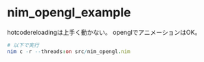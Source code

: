 # nim_opengl_example

hotcodereloadingは上手く動かない。
openglでアニメーションはOK。

```nim
# 以下で実行
nim c -r --threads:on src/nim_opengl.nim
```
